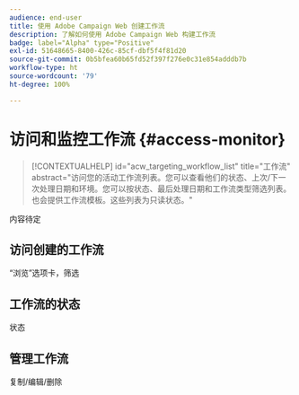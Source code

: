 ```yaml
---
audience: end-user
title: 使用 Adobe Campaign Web 创建工作流
description: 了解如何使用 Adobe Campaign Web 构建工作流
badge: label="Alpha" type="Positive"
exl-id: 51648665-8400-426c-85cf-dbf5f4f81d20
source-git-commit: 0b5bfea60b65fd52f397f276e0c31e854adddb7b
workflow-type: ht
source-wordcount: '79'
ht-degree: 100%

---
```


# 访问和监控工作流 {#access-monitor}

>[!CONTEXTUALHELP]
>id="acw_targeting_workflow_list"
>title="工作流"
>abstract="访问您的活动工作流列表。您可以查看他们的状态、上次/下一次处理日期和环境。您可以按状态、最后处理日期和工作流类型筛选列表。也会提供工作流模板。这些列表为只读状态。"

内容待定

## 访问创建的工作流

“浏览”选项卡，筛选

## 工作流的状态

状态

## 管理工作流

复制/编辑/删除
